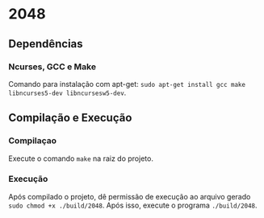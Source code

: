 # 2048

## Dependências

### Ncurses, GCC e Make

Comando para instalação com apt-get: `sudo apt-get install gcc make libncurses5-dev libncursesw5-dev`.

## Compilação e Execução

### Compilaçao

Execute o comando `make` na raiz do projeto.

### Execução

Após compilado o projeto, dê permissão de execução ao arquivo gerado `sudo chmod +x ./build/2048`. Após isso, execute o programa `./build/2048`.
